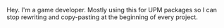 Hey. I'm a game developer. Mostly using this for UPM packages so I can stop rewriting and copy-pasting at the beginning of every project.

<!---
pjhaye/pjhaye is a ✨ special ✨ repository because its `README.md` (this file) appears on your GitHub profile.
You can click the Preview link to take a look at your changes.
--->
